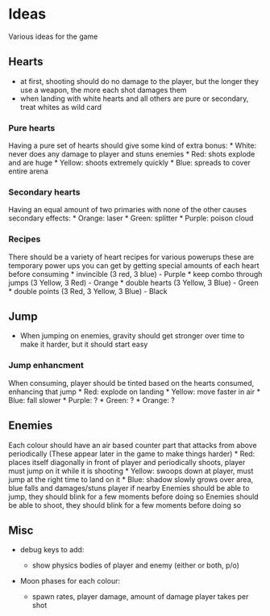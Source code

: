 # Ideas
  Various ideas for the game
## Hearts
  - at first, shooting should do no damage to the player, but the longer they use a weapon, the more each shot damages them
  - when landing with white hearts and all others are pure or secondary, treat whites as wild card

### Pure hearts
  Having a pure set of hearts should give some kind of extra bonus:
    * White: never does any damage to player and stuns enemies
    * Red: shots explode and are huge
    * Yellow: shoots extremely quickly
    * Blue: spreads to cover entire arena

### Secondary hearts
  Having an equal amount of two primaries with none of the other causes secondary effects: 
    * Orange: laser
    * Green: splitter
    * Purple: poison cloud

### Recipes
  There should be a variety of heart recipes for various powerups
  these are temporary power ups you can get by getting special amounts of each heart before consuming
    * invincible (3 red, 3 blue) - Purple
    * keep combo through jumps (3 Yellow, 3 Red) - Orange
    * double hearts (3 Yellow, 3 Blue) - Green
    * double points (3 Red, 3 Yellow, 3 Blue) - Black

## Jump
  * When jumping on enemies, gravity should get stronger over time to make it harder, but it should start easy

### Jump enhancment
  When consuming, player should be tinted based on the hearts consumed, enhancing that jump
    * Red: explode on landing
    * Yellow: move faster in air
    * Blue: fall slower
    * Purple: ?
    * Green: ?
    * Orange: ?

## Enemies
  Each colour should have an air based counter part that attacks from above periodically (These appear later in the game to make things harder)
    * Red: places itself diagonally in front of player and periodically shoots, player must jump on it while it is shooting
    * Yellow: swoops down at player, must jump at the right time to land on it
    * Blue: shadow slowly grows over area, blue falls and damages/stuns player if nearby
  Enemies should be able to jump, they should blink for a few moments before doing so
  Enemies should be able to shoot, they should blink for a few moments before doing so

## Misc
  - debug keys to add:
    - show physics bodies of player and enemy (either or both, p/o)

  - Moon phases for each colour:
     - spawn rates, player damage, amount of damage player takes per shot
